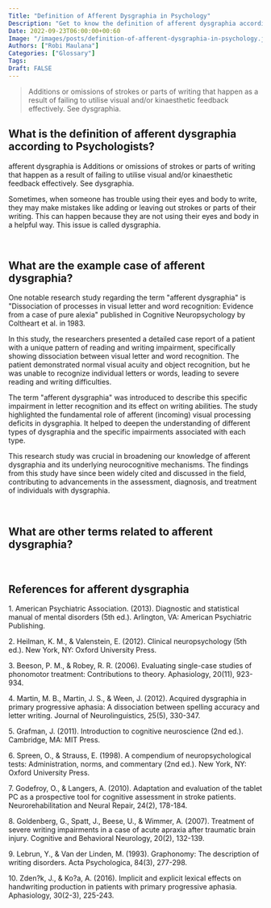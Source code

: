 ```yaml
---
Title: "Definition of Afferent Dysgraphia in Psychology"
Description: "Get to know the definition of afferent dysgraphia according to psychologists."
Date: 2022-09-23T06:00:00+00:60
Image: "/images/posts/definition-of-afferent-dysgraphia-in-psychology.jpg"
Authors: ["Robi Maulana"]
Categories: ["Glossary"]
Tags: 
Draft: FALSE
---
```





> Additions or omissions of strokes or parts of writing that happen as a result of failing to utilise visual and/or kinaesthetic feedback effectively. See dysgraphia.

## What is the definition of afferent dysgraphia according to Psychologists?

afferent dysgraphia is Additions or omissions of strokes or parts of writing that happen as a result of failing to utilise visual and/or kinaesthetic feedback effectively. See dysgraphia.

Sometimes, when someone has trouble using their eyes and body to write, they may make mistakes like adding or leaving out strokes or parts of their writing. This can happen because they are not using their eyes and body in a helpful way. This issue is called dysgraphia.

 

## What are the example case of afferent dysgraphia?

One notable research study regarding the term "afferent dysgraphia" is "Dissociation of processes in visual letter and word recognition: Evidence from a case of pure alexia" published in Cognitive Neuropsychology by Coltheart et al. in 1983.

In this study, the researchers presented a detailed case report of a patient with a unique pattern of reading and writing impairment, specifically showing dissociation between visual letter and word recognition. The patient demonstrated normal visual acuity and object recognition, but he was unable to recognize individual letters or words, leading to severe reading and writing difficulties.

The term "afferent dysgraphia" was introduced to describe this specific impairment in letter recognition and its effect on writing abilities. The study highlighted the fundamental role of afferent (incoming) visual processing deficits in dysgraphia. It helped to deepen the understanding of different types of dysgraphia and the specific impairments associated with each type.

This research study was crucial in broadening our knowledge of afferent dysgraphia and its underlying neurocognitive mechanisms. The findings from this study have since been widely cited and discussed in the field, contributing to advancements in the assessment, diagnosis, and treatment of individuals with dysgraphia.

 

## What are other terms related to afferent dysgraphia?

 

## References for afferent dysgraphia

1\. American Psychiatric Association. (2013). Diagnostic and statistical manual of mental disorders (5th ed.). Arlington, VA: American Psychiatric Publishing.

2\. Heilman, K. M., & Valenstein, E. (2012). Clinical neuropsychology (5th ed.). New York, NY: Oxford University Press.

3\. Beeson, P. M., & Robey, R. R. (2006). Evaluating single-case studies of phonomotor treatment: Contributions to theory. Aphasiology, 20(11), 923-934.

4\. Martin, M. B., Martin, J. S., & Ween, J. (2012). Acquired dysgraphia in primary progressive aphasia: A dissociation between spelling accuracy and letter writing. Journal of Neurolinguistics, 25(5), 330-347.

5\. Grafman, J. (2011). Introduction to cognitive neuroscience (2nd ed.). Cambridge, MA: MIT Press.

6\. Spreen, O., & Strauss, E. (1998). A compendium of neuropsychological tests: Administration, norms, and commentary (2nd ed.). New York, NY: Oxford University Press.

7\. Godefroy, O., & Langers, A. (2010). Adaptation and evaluation of the tablet PC as a prospective tool for cognitive assessment in stroke patients. Neurorehabilitation and Neural Repair, 24(2), 178-184.

8\. Goldenberg, G., Spatt, J., Beese, U., & Wimmer, A. (2007). Treatment of severe writing impairments in a case of acute apraxia after traumatic brain injury. Cognitive and Behavioral Neurology, 20(2), 132-139.

9\. Lebrun, Y., & Van der Linden, M. (1993). Graphonomy: The description of writing disorders. Acta Psychologica, 84(3), 277-298.

10\. Zden?k, J., & Ko?a, A. (2016). Implicit and explicit lexical effects on handwriting production in patients with primary progressive aphasia. Aphasiology, 30(2-3), 225-243.
